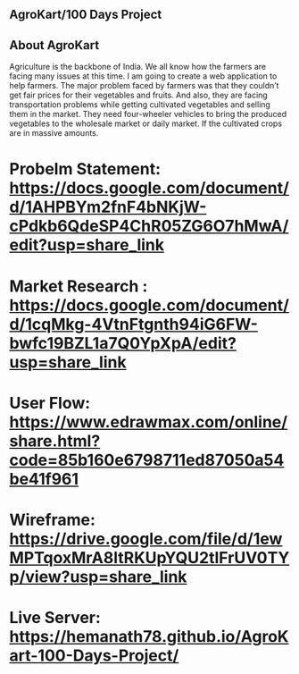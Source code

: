 ## AgroKart/100 Days Project
 
## About AgroKart 

Agriculture is the backbone of India. We all know how the farmers are facing many issues at this time. I am going to create a web application to help farmers. The major problem faced by farmers was that they couldn’t get fair prices for their vegetables and fruits. And also, they are facing transportation problems while getting cultivated vegetables and selling them in the market. They need four-wheeler vehicles to bring the produced vegetables to the wholesale market or daily market. If the cultivated crops are in massive amounts. 

# Probelm Statement: https://docs.google.com/document/d/1AHPBYm2fnF4bNKjW-cPdkb6QdeSP4ChR05ZG6O7hMwA/edit?usp=share_link

# Market Research : https://docs.google.com/document/d/1cqMkg-4VtnFtgnth94iG6FW-bwfc19BZL1a7Q0YpXpA/edit?usp=share_link

# User Flow: https://www.edrawmax.com/online/share.html?code=85b160e6798711ed87050a54be41f961

# Wireframe: https://drive.google.com/file/d/1ewMPTqoxMrA8ltRKUpYQU2tlFrUV0TYp/view?usp=share_link

# Live Server: https://hemanath78.github.io/AgroKart-100-Days-Project/

